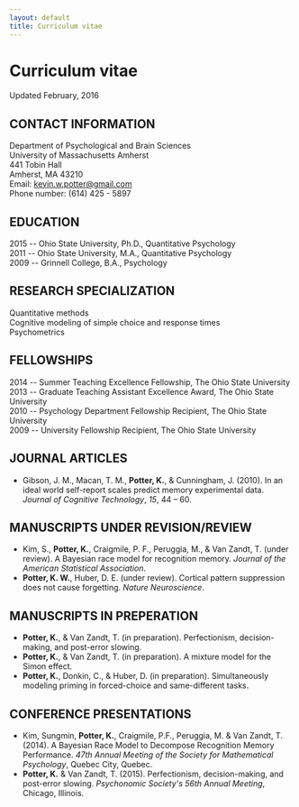 ```yaml
---
layout: default
title: Curriculum vitae
---
```


# Curriculum vitae  
Updated February, 2016

## CONTACT INFORMATION

Department of Psychological and Brain Sciences  
University of Massachusetts Amherst  
441 Tobin Hall  
Amherst, MA 43210  
Email: kevin.w.potter@gmail.com  
Phone number: (614) 425 - 5897

## EDUCATION

2015 -- Ohio State University, Ph.D., Quantitative Psychology  
2011 -- Ohio State University, M.A., Quantitative Psychology  
2009 -- Grinnell College, B.A., Psychology

## RESEARCH SPECIALIZATION

Quantitative methods  
Cognitive modeling of simple choice and response times  
Psychometrics

## FELLOWSHIPS

2014 -- Summer Teaching Excellence Fellowship, The Ohio State University  
2013 -- Graduate Teaching Assistant Excellence Award, The Ohio State University  
2010 -- Psychology Department Fellowship Recipient, The Ohio State University  
2009 -- University Fellowship Recipient, The Ohio State University

## JOURNAL ARTICLES

* Gibson, J. M., Macan, T. M., **Potter, K.**, & Cunningham, J. (2010). In an ideal world self-report scales predict memory experimental data. *Journal of Cognitive Technology*, *15*, 44 – 60.

## MANUSCRIPTS UNDER REVISION/REVIEW

* Kim, S., **Potter, K.**, Craigmile, P. F., Peruggia, M., & Van Zandt, T. (under review). A Bayesian race model for recognition memory. *Journal of the American Statistical Association*.
* **Potter, K. W.**, Huber, D. E. (under review). Cortical pattern suppression does not cause forgetting. *Nature Neuroscience*.

## MANUSCRIPTS IN PREPERATION

* **Potter, K.**, & Van Zandt, T. (in preparation). Perfectionism, decision-making, and post-error slowing.
* **Potter, K.**, & Van Zandt, T. (in preparation). A mixture model for the Simon effect.
* **Potter, K.**, Donkin, C., & Huber, D. (in preparation). Simultaneously modeling priming in forced-choice and same-different tasks.

## CONFERENCE PRESENTATIONS

* Kim, Sungmin, **Potter, K.**, Craigmile, P.F., Peruggia, M. & Van Zandt, T. (2014).  A Bayesian Race Model to Decompose Recognition Memory Performance. *47th Annual Meeting of the Society for Mathematical Psychology*, Quebec City, Quebec.
* **Potter, K.** & Van Zandt, T. (2015). Perfectionism, decision-making, and post-error slowing. *Psychonomic Society's 56th Annual Meeting*, Chicago, Illinois.
